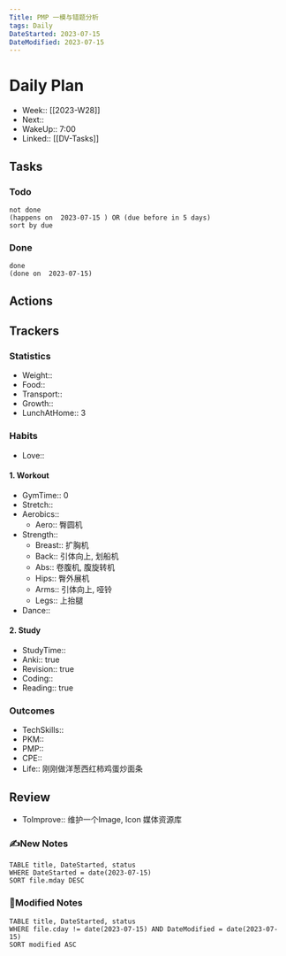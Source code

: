 ```yaml
---
Title: PMP 一模与错题分析
tags: Daily
DateStarted: 2023-07-15
DateModified: 2023-07-15
---
```

# Daily Plan
- Week:: [[2023-W28]]
- Next:: 
- WakeUp:: 7:00
- Linked:: [[DV-Tasks]]
## Tasks
### Todo
```tasks
not done
(happens on  2023-07-15 ) OR (due before in 5 days)
sort by due
```
### Done
```tasks
done
(done on  2023-07-15)
```
## Actions
## Trackers 
### Statistics 
- Weight::
- Food:: 
- Transport:: 
- Growth::
- LunchAtHome:: 3
### Habits
- Love::
#### 1. Workout
- GymTime:: 0
- Stretch::
- Aerobics:: 
	- Aero:: 臀圆机
- Strength:: 
	- Breast:: 扩胸机
	- Back:: 引体向上, 划船机
	- Abs:: 卷腹机, 腹旋转机
	- Hips:: 臀外展机
	- Arms:: 引体向上, 哑铃
	- Legs:: 上抬腿
- Dance::
#### 2. Study
- StudyTime::
- Anki:: true
- Revision:: true
- Coding:: 
- Reading:: true
### Outcomes
- TechSkills::
- PKM:: 
- PMP:: 
- CPE::
- Life:: 刚刚做洋葱西红柿鸡蛋炒面条
## Review
- ToImprove:: 维护一个Image, Icon 媒体资源库
### ✍️New Notes

```dataview
TABLE title, DateStarted, status
WHERE DateStarted = date(2023-07-15)     
SORT file.mday DESC
```

### 📝Modified Notes

```dataview
TABLE title, DateStarted, status
WHERE file.cday != date(2023-07-15) AND DateModified = date(2023-07-15)
SORT modified ASC
```
